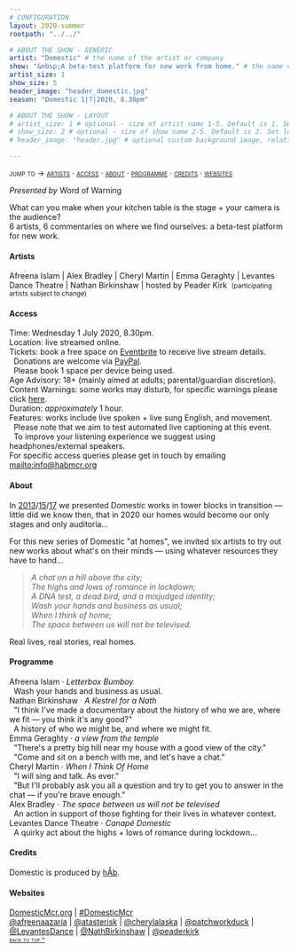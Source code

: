 ```yaml
---
# CONFIGURATION
layout: 2020-summer
rootpath: "../../"

# ABOUT THE SHOW - GENERIC
artist: "Domestic" # the name of the artist or company
show: "&nbsp;A beta-test platform for new work from home." # the name of the show
artist_size: 1
show_size: 5
header_image: "header_domestic.jpg"  
season: "Domestic 1|7|2020, 8.30pm"

# ABOUT THE SHOW - LAYOUT
# artist_size: 1 # optional - size of artist name 1-5. Default is 1. Set longer names to lower values
# show_size: 2 # optional - size of show name 2-5. Default is 2. Set longer names to lower values
# header_image: "header.jpg" # optional custom background image, relative to current page

---
```

<span style='font-variant: small-caps'>jump to → [artists](/current/2020-domestic/#artists) · [access](/current/2020-domestic/#access) · [about](/current/2020-domestic/#about) · [programme](/current/2020-domestic/#programme) · [credits](/current/2020-domestic/#credits) · [websites](/current/2020-domestic/#websites)</span>        
        
*Presented by* Word of Warning        
         
What can you make when your kitchen table is the stage + your camera is the audience?<br>6 artists, 6 commentaries on where we find ourselves: a beta-test platform for new work.        
         
#### Artists        
Afreena Islam | Alex Bradley | Cheryl Martin | Emma Geraghty | Levantes Dance Theatre | Nathan Birkinshaw | hosted by Peader Kirk&nbsp;&nbsp;<small>(participating artists subject to change)</small>        
      
#### Access            
Time: Wednesday 1 July 2020, 8.30pm.<br>Location: live streamed online.<br>Tickets: book a free space on <a href="http://eventbrite.co.uk/e/domestic-registration-110965300200" target="_blank">Eventbrite</a> to receive live stream details.<br>&nbsp;&nbsp;Donations are welcome via <a href="http://www.paypal.me/warnmcr" target="_blank">PayPal</a>.<br>&nbsp;&nbsp;Please book 1 space per device being used.<br>Age Advisory: 18+ (mainly aimed at adults; parental/guardian discretion).<br>Content Warnings: some works may disturb, for specific warnings please click [here](/warnings).<br>Duration: *approximately* 1 hour.<br>Features: works include live spoken + live sung English, and movement.<br>&nbsp;&nbsp;Please note that we aim to test automated live captioning at this event.<br>&nbsp;&nbsp;To improve your listening experience we suggest using headphones/external speakers.<br>For specific access queries please get in touch by emailing <mailto:info@habmcr.org>         
          
#### About         
In [2013](/archive/2013-domestic)/[15](/archive/2015-domestic)/[17](/archive/2017-autumnwinter/pritchard) we presented Domestic works in tower blocks in transition — little did we know then, that in 2020 our homes would become our only stages and only auditoria…        
        
For this new series of Domestic "at homes", we invited six artists to try out new works about what's on their minds — using whatever resources they have to hand…         
        
>*A chat on a hill above the city;<br>The highs and lows of romance in lockdown;<br>A DNA test, a dead bird, and a misjudged identity;<br>Wash your hands and business as usual;<br>When I think of home;<br>The space between us will not be televised.*           
          
Real lives, real stories, real homes.          
          
#### Programme         
Afreena Islam · *Letterbox Bumboy*<br>&nbsp;&nbsp;Wash your hands and business as usual.        
Nathan Birkinshaw · *A Kestrel for a Nath*<br>&nbsp;&nbsp;"I think I've made a documentary about the history of who we are, where we fit — you think it's any good?"<br>&nbsp;&nbsp;A history of who we might be, and where we might fit.        
Emma Geraghty · *a view from the temple*<br>&nbsp;&nbsp;"There's a pretty big hill near my house with a good view of the city."<br>&nbsp;&nbsp;"Come and sit on a bench with me, and let's have a chat."        
Cheryl Martin · *When I Think Of Home*<br>&nbsp;&nbsp;"I will sing and talk. As ever."<br>&nbsp;&nbsp;"But I'll probably ask you all a question and try to get you to answer in the chat — if you're brave enough."        
Alex Bradley · *The space between us will not be televised*<br>&nbsp;&nbsp;An action in support of those fighting for their lives in whatever context.        
Levantes Dance Theatre · *Canapé Domestic*<br>&nbsp;&nbsp;A quirky act about the highs + lows of romance during lockdown…        
         
#### Credits          
Domestic is produced by [hÅb](/hab).         
         
#### Websites         
<a href="http://domesticmcr.org" target="_blank">DomesticMcr.org</a> | <a href="http://twitter.com/hashtag/DomesticMcr" target="_blank">#DomesticMcr</a><br><a href="http://twitter.com/afreenaazaria" target="_blank">@afreenaazaria</a> | <a href="http://twitter.com/atasterisk" target="_blank">@atasterisk</a> | <a href="http://twitter.com/cherylalaska" target="_blank">@cherylalaska</a> | <a href="http://twitter.com/patchworkduck" target="_blank">@patchworkduck</a> | <a href="http://twitter.com/LevantesDance" target="_blank">@LevantesDance</a> | <a href="http://twitter.com/NathBirkinshaw" target="_blank">@NathBirkinshaw</a> | <a href="http://twitter.com/peaderkirk" target="_blank">@peaderkirk</a>        
<small><span style='font-variant: small-caps'>[back to top ^](/current/2020-domestic)</span></small>
